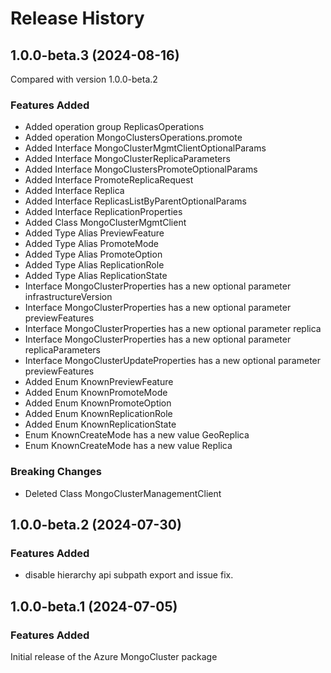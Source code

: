 # Release History
    
## 1.0.0-beta.3 (2024-08-16)
Compared with version 1.0.0-beta.2
    
### Features Added

  - Added operation group ReplicasOperations
  - Added operation MongoClustersOperations.promote
  - Added Interface MongoClusterMgmtClientOptionalParams
  - Added Interface MongoClusterReplicaParameters
  - Added Interface MongoClustersPromoteOptionalParams
  - Added Interface PromoteReplicaRequest
  - Added Interface Replica
  - Added Interface ReplicasListByParentOptionalParams
  - Added Interface ReplicationProperties
  - Added Class MongoClusterMgmtClient
  - Added Type Alias PreviewFeature
  - Added Type Alias PromoteMode
  - Added Type Alias PromoteOption
  - Added Type Alias ReplicationRole
  - Added Type Alias ReplicationState
  - Interface MongoClusterProperties has a new optional parameter infrastructureVersion
  - Interface MongoClusterProperties has a new optional parameter previewFeatures
  - Interface MongoClusterProperties has a new optional parameter replica
  - Interface MongoClusterProperties has a new optional parameter replicaParameters
  - Interface MongoClusterUpdateProperties has a new optional parameter previewFeatures
  - Added Enum KnownPreviewFeature
  - Added Enum KnownPromoteMode
  - Added Enum KnownPromoteOption
  - Added Enum KnownReplicationRole
  - Added Enum KnownReplicationState
  - Enum KnownCreateMode has a new value GeoReplica
  - Enum KnownCreateMode has a new value Replica

### Breaking Changes

  - Deleted Class MongoClusterManagementClient
    
## 1.0.0-beta.2 (2024-07-30)

### Features Added

- disable hierarchy api subpath export and issue fix.

## 1.0.0-beta.1 (2024-07-05)

### Features Added

Initial release of the Azure MongoCluster package
